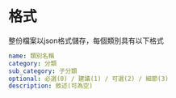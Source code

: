# 格式
整份檔案以json格式儲存，每個類別具有以下格式
```yaml
name: 類別名稱
category: 分類
sub_category: 子分類
optional: 必選(0) / 建議(1) / 可選(2) / 細節(3)
description: 敘述(可為空)
```